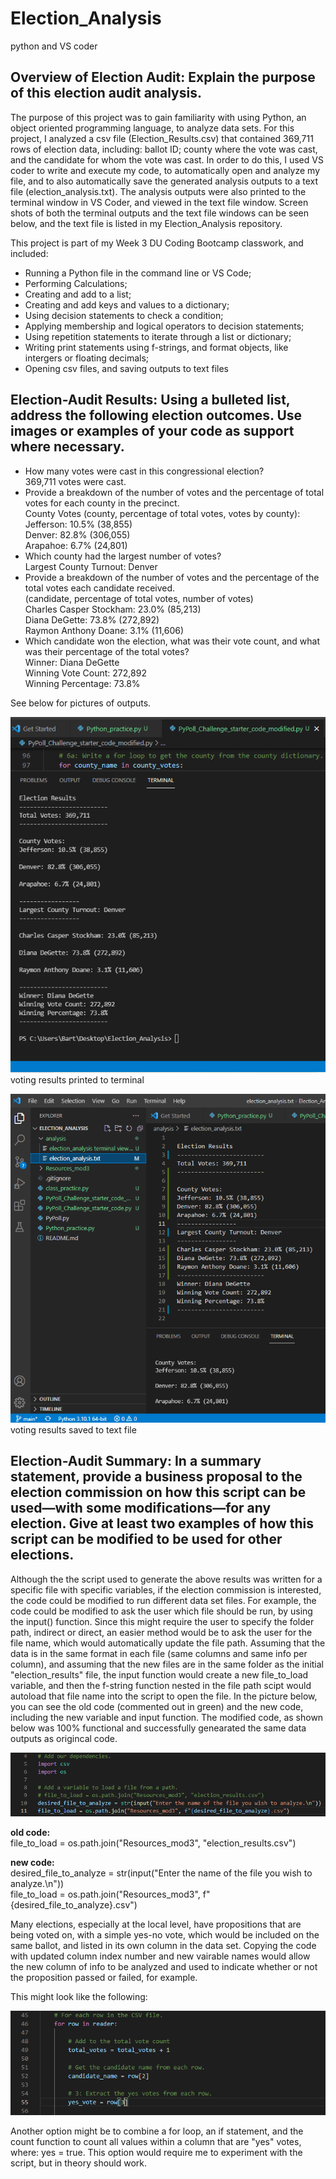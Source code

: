 # Election_Analysis
python and VS coder

## Overview of Election Audit: Explain the purpose of this election audit analysis.
The purpose of this project was to gain familiarity with using Python, an object oriented programming language, to analyze data sets.  For this project, I analyzed a csv file (Election_Results.csv) that contained 369,711 rows of election data, including: ballot ID; county where the vote was cast, and the candidate for whom the vote was cast.  In order to do this, I used VS coder to write and execute my code, to automatically open and analyze my file, and to also automatically save the generated analysis outputs to a text file (election_analysis.txt).  The analysis outputs were also printed to the terminal window in VS Coder, and viewed in the text file window.  Screen shots of both the terminal outputs and the text file windows can be seen below, and the text file is listed in my Election_Analysis repository.

This project is part of my Week 3 DU Coding Bootcamp classwork, and included:
* Running a Python file in the command line or VS Code;
* Performing Calculations;
* Creating and add to a list;
* Creating and add keys and values to a dictionary;
* Using decision statements to check a condition;
* Applying membership and logical operators to decision statements;
* Using repetition statements to iterate through a list or dictionary;
* Writing print statements using f-strings, and format objects, like intergers or floating decimals;
* Opening csv files, and saving outputs to text files

## Election-Audit Results: Using a bulleted list, address the following election outcomes. Use images or examples of your code as support where necessary.
* How many votes were cast in this congressional election?<br />
    369,711 votes were cast.
* Provide a breakdown of the number of votes and the percentage of total votes for each county in the precinct.<br />
     County Votes (county, percentage of total votes, votes by county):<br />
    Jefferson: 10.5% (38,855)<br />
    Denver: 82.8% (306,055)<br />
    Arapahoe: 6.7% (24,801)<br />
* Which county had the largest number of votes?<br />
    Largest County Turnout: Denver
* Provide a breakdown of the number of votes and the percentage of the total votes each candidate received.<br />
    (candidate, percentage of total votes, number of votes)<br />
    Charles Casper Stockham: 23.0% (85,213)<br />
    Diana DeGette: 73.8% (272,892)<br />
    Raymon Anthony Doane: 3.1% (11,606)<br />
* Which candidate won the election, what was their vote count, and what was their percentage of the total votes?<br />
    Winner: Diana DeGette<br />
    Winning Vote Count: 272,892<br />
    Winning Percentage: 73.8%<br />
    
See below for pictures of outputs.

![This is an image](https://github.com/bartblack13/Election_Analysis/blob/main/analysis/election_analysis%20terminal%20view.bmp)
voting results printed to terminal

![This is an image](https://github.com/bartblack13/Election_Analysis/blob/main/analysis/election_analysis%20txt_file.write%20view.bmp)
voting results saved to text file

## Election-Audit Summary: In a summary statement, provide a business proposal to the election commission on how this script can be used—with some modifications—for any election. Give at least two examples of how this script can be modified to be used for other elections.

Although the the script used to generate the above results was written for a specific file with specific variables, if the election commission is interested, the code could be modified to run different data set files.  For example, the code could be modified to ask the user which file should be run, by using the input() function.  Since this might require the user to specify the folder path, indirect or direct, an easier method would be to ask the user for the file name, which would automatically update the file path.  Assuming that the data is in the same format in each file (same columns and same info per column), and assuming that the new files are in the same folder as the initial "election_results" file, the input function would create a new file_to_load variable, and then the f-string function nested in the file path scipt would autoload that file name into the script to open the file.  In the picture below, you can see the old code (commented out in green) and the new code, including the new variable and input function.  The modified code, as shown below was 100% functional and successfully genearated the same data outputs as origincal code. 

![This is an image](https://github.com/bartblack13/Election_Analysis/blob/main/analysis/edited%20code%20option1.png)

**old code:**<br /> 
file_to_load = os.path.join("Resources_mod3", "election_results.csv")

**new code:**<br />
desired_file_to_analyze = str(input("Enter the name of the file you wish to analyze.\n"))<br />
file_to_load = os.path.join("Resources_mod3", f"{desired_file_to_analyze}.csv")


Many elections, especially at the local level, have propositions that are being voted on, with a simple yes-no vote, which would be included on the same ballot, and listed in its own column in the data set.  Copying the code with updated column index number and new vairable names would allow the new column of info to be analyzed and used to indicate whether or not the proposition passed or failed, for example.  

This might look like the following:

![This is an image](https://github.com/bartblack13/Election_Analysis/blob/main/analysis/edited%20code%20option2.png)

Another option might be to combine a for loop, an if statement, and the count function to count all values within a column that are "yes" votes, where: yes = true.  This option would require me to experiment with the script, but in theory should work.




